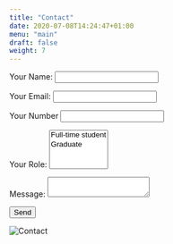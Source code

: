 ```yaml
---
title: "Contact"
date: 2020-07-08T14:24:47+01:00
menu: "main"
draft: false
weight: 7
---
```


<form name="contact" method="POST" data-netlify="true">
  <p>
    <label>Your Name: <input type="text" name="name" /></label>   
  </p>
  <p>
    <label>Your Email: <input type="email" name="email" /></label>
  </p>
  <p>
  	  <label>Your Number <input type="Number" name="Number" /></label>
  </p>
  <p>
    <label>Your Role: <select name="Occupation[]" multiple>
      <option value="Full-time student">Full-time student</option>
      <option value="Graduate">Graduate</option>
    </select></label>
  </p>
  <p>
    <label>Message: <textarea name="message"></textarea></label>
  </p>
  <p>
    <button type="submit">Send</button>
  </p>
</form>

 ![Contact](/Contact.jpg)

